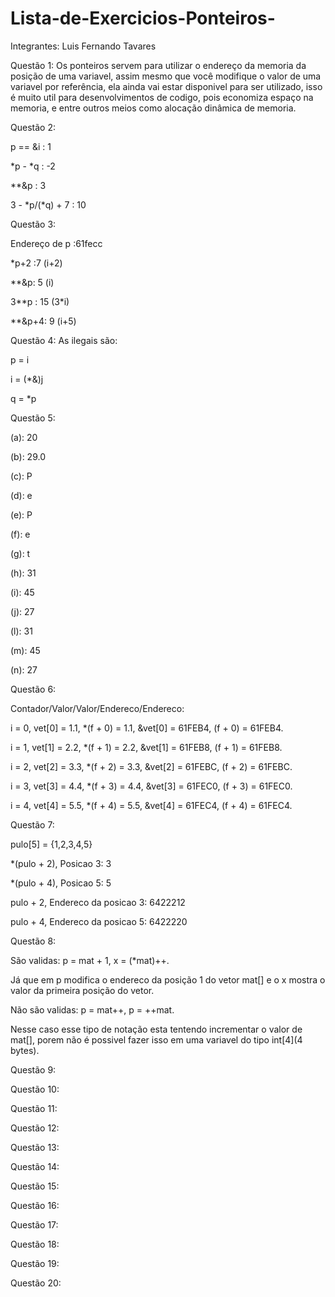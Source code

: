 # Lista-de-Exercicios-Ponteiros-

Integrantes: Luis Fernando Tavares

Questão 1:
Os ponteiros servem para utilizar o endereço da memoria da posição de uma variavel, assim mesmo que você modifique o valor de uma variavel por referência, ela ainda vai estar disponivel para ser utilizado, isso é muito util para desenvolvimentos de codigo, pois economiza espaço na memoria, e entre outros meios como alocação dinâmica de memoria.

Questão 2:

p == &i : 1

*p - *q : -2

**&p : 3

3 - *p/(*q) + 7 : 10

Questão 3:

Endereço de p :61fecc

*p+2 :7 (i+2)

**&p: 5 (i)

3**p : 15 (3*i)

**&p+4: 9 (i+5)

Questão 4:
As ilegais são:

p = i

i = (*&)j

q = *p

Questão 5:

(a): 20

(b): 29.0

(c): P

(d): e

(e): P

(f): e

(g): t

(h): 31

(i): 45

(j): 27

(l): 31

(m): 45

(n): 27

Questão 6:

Contador/Valor/Valor/Endereco/Endereco:

i = 0,
vet[0] = 1.1,
*(f + 0) = 1.1,
&vet[0] = 61FEB4,
(f + 0) = 61FEB4.

i = 1,
vet[1] = 2.2,
*(f + 1) = 2.2,
&vet[1] = 61FEB8,
(f + 1) = 61FEB8.

i = 2,
vet[2] = 3.3,
*(f + 2) = 3.3,
&vet[2] = 61FEBC,
(f + 2) = 61FEBC.

i = 3,
vet[3] = 4.4,
*(f + 3) = 4.4,
&vet[3] = 61FEC0,
(f + 3) = 61FEC0.

i = 4,
vet[4] = 5.5,
*(f + 4) = 5.5,
&vet[4] = 61FEC4,
(f + 4) = 61FEC4.

Questão 7:

pulo[5] = {1,2,3,4,5}

*(pulo + 2), Posicao 3: 3

*(pulo + 4), Posicao 5: 5

pulo + 2, Endereco da posicao 3: 6422212

pulo + 4, Endereco da posicao 5: 6422220

Questão 8:

São validas: p = mat + 1, x = (*mat)++.

Já que em p modifica o endereco da posição 1 do vetor mat[] e o x mostra o valor da primeira posição do vetor.

Não são validas: p = mat++, p = ++mat.

Nesse caso esse tipo de notação esta tentendo incrementar o valor de mat[], porem não é possivel fazer isso em uma variavel do tipo int[4](4 bytes).

Questão 9:

Questão 10:

Questão 11:

Questão 12:

Questão 13:

Questão 14:

Questão 15:

Questão 16:

Questão 17:

Questão 18:

Questão 19:

Questão 20:
